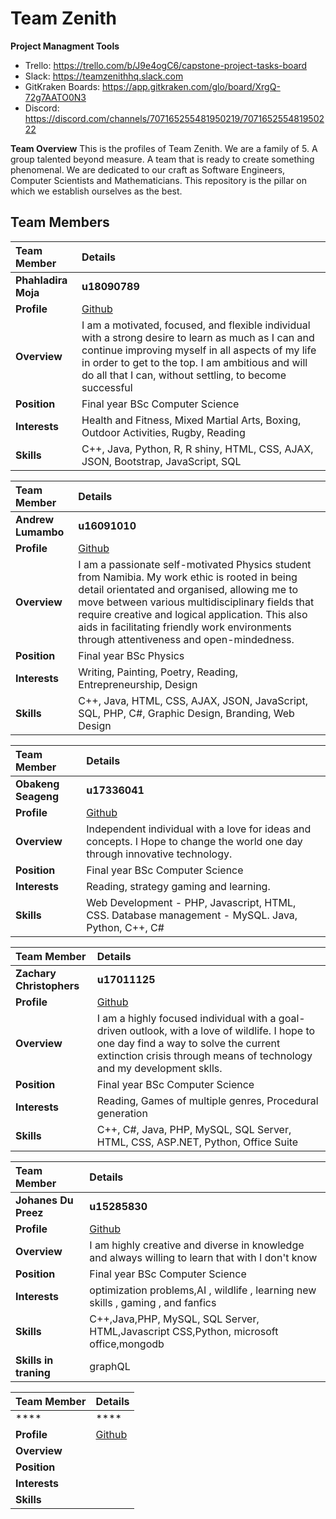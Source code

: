 # Team Zenith

**Project Managment Tools**
* Trello: https://trello.com/b/J9e4ogC6/capstone-project-tasks-board
* Slack: https://teamzenithhq.slack.com
* GitKraken Boards: https://app.gitkraken.com/glo/board/XrgQ-72g7AATO0N3
* Discord: https://discord.com/channels/707165255481950219/707165255481950222

**Team Overview**
This is the profiles of Team Zenith. We are a family of 5. A group talented beyond measure. A team that is ready to create something phenomenal. We are dedicated to our craft as Software Engineers, Computer Scientists and Mathematicians. This repository is the pillar on which we establish ourselves as the best.
## **Team Members**

|Team Member | Details | 
| :---         | :---         |  
|**Phahladira Moja**|    **u18090789**   |
|**Profile** |[Github](https://phahla.github.io/)|
|**Overview**|I am a motivated, focused, and flexible individual with a strong desire to learn as much as I can and continue improving myself in all aspects of my life in order to get to the top. I am ambitious and will do all that I can, without settling, to become successful|
|**Position** |Final year BSc Computer Science|
|**Interests** |Health and Fitness, Mixed Martial Arts, Boxing, Outdoor Activities, Rugby, Reading|
|**Skills**|C++, Java, Python, R, R shiny,  HTML, CSS, AJAX, JSON, Bootstrap, JavaScript, SQL|

|Team Member | Details | 
| :---         | :---         |  
|**Andrew Lumambo**|    **u16091010**   |
|**Profile** |[Github](https://andrewlumambo.github.io/)|
|**Overview**|I am a passionate self-motivated Physics student from Namibia. My work ethic is rooted in being detail orientated and organised, allowing me to move between various multidisciplinary fields that require creative and logical application. This also aids in facilitating friendly work environments through attentiveness and open-mindedness.|
|**Position** |Final year BSc Physics|
|**Interests** |Writing, Painting, Poetry, Reading, Entrepreneurship, Design|
|**Skills**|C++, Java, HTML, CSS, AJAX, JSON, JavaScript, SQL, PHP, C#, Graphic Design, Branding, Web Design|

|Team Member | Details | 
| :---         | :---         |  
|**Obakeng Seageng**|    **u17336041**   |
|**Profile** |[Github](https://obakengseageng.github.io/)|
|**Overview**|Independent individual with a love for ideas and concepts. I Hope to change the world one day through innovative technology.|
|**Position** |Final year BSc Computer Science|
|**Interests** |Reading, strategy gaming and learning.|
|**Skills**|Web Development - PHP, Javascript, HTML, CSS. Database management - MySQL. Java, Python, C++, C#|

|Team Member | Details | 
| :---         | :---         |  
|**Zachary Christophers**|    **u17011125**   |
|**Profile** |[Github](https://zachgc.github.io/)|
|**Overview**|I am a highly focused individual with a goal-driven outlook, with a love of wildlife. I hope to one day find a way to solve the current extinction crisis through means of technology and my development sklls.|
|**Position** |Final year BSc Computer Science|
|**Interests** |Reading, Games of multiple genres, Procedural generation|
|**Skills**|C++, C#, Java, PHP, MySQL, SQL Server, HTML, CSS, ASP.NET, Python, Office Suite|

|Team Member | Details | 
| :---         | :---         |  
|**Johanes Du Preez**|    **u15285830**   |
|**Profile** |[Github]()|
|**Overview**|I am highly creative and diverse in knowledge and always willing to learn that with I don't know|
|**Position** |Final year BSc Computer Science|
|**Interests** |optimization problems,AI , wildlife , learning new skills , gaming , and fanfics|
|**Skills**|C++,Java,PHP, MySQL, SQL Server, HTML,Javascript CSS,Python, microsoft office,mongodb|
|**Skills in traning**|graphQL| 

|Team Member | Details | 
| :---         | :---         |  
|****|    ****   |
|**Profile** |[Github](https://greenlizzerd.github.io/)|
|**Overview**||
|**Position** ||
|**Interests** ||
|**Skills**||
